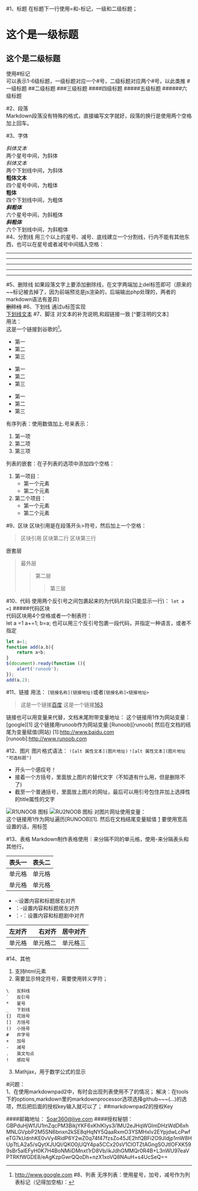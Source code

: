 #1、标题 
在标题下一行使用=和-标记，一级和二级标题；

这个是一级标题
=
这个是二级标题
-

使用#标记  
可以表示1-6级标题，一级标题对应一个#号，二级标题对应两个#号，以此类推
#一级标题
##二级标题
###三级标题
####四级标题
#####五级标题
######六级标题

#2、段落  
Markdown段落没有特殊的格式，直接编写文字就好，段落的换行是使用两个空格加上回车。  

#3、字体  

*斜体文本*  
两个星号中间，为斜体  
_斜体文本_  
两个下划线中间，为斜体  
**粗体文本**  
四个星号中间，为粗体  
__粗体__  
四个下划线中间，为粗体  
***斜粗体***  
六个星号中间，为斜粗体  
___斜粗体___  
六个下划线中间，为斜粗体  
#4、分割线 
用三个以上的星号、减号、底线建立一个分割线，行内不能有其他东西，也可以在星号或者减号中间插入空格：
***
* * *
******
- - -
-------
#5、删除线
如果段落文字上要添加删除线，在文字两端加上del标签即可（原来的~~标记被去掉了，因为前端预览是js渲染的，后端输出php处理的，两者的markdown语法有差异)  
<del>删除线</del>
#6、下划线
通过u标签实现  
<u>下划线文本</u>
#7、脚注
对文本的补充说明,和超链接一致 
[^要注明的文本]  
用法：  
这是一个链接到谷歌的[^脚注]。
[^脚注]: http://www.google.com
#8、列表
无序列表：使用星号，加号，减号作为列表标记（记得加空格)：  
* 第一
* 第二
* 第三
+ 第一
+ 第二
+ 第三
- 第一
- 第二
- 第三  

有序列表：使用数值加上.号来表示：
1. 第一项
2. 第二项
3. 第三项

列表的嵌套：在子列表的选项中添加四个空格：
1. 第一项目：
	- 第一个元素
	- 第二个元素
2. 第二个项目：
    + 第一个元素
    + 第二个元素

#9、区块
区块引用是在段落开头>符号，然后加上一个空格：
> 区块引用
> 区块第二行
> 区块第三行

嵌套层  
> 最外层
> > 第二层
> > > 第三层

#10、代码
使用两个反引号之间包裹起来的为代码片段(只能显示一行)：
`let a =1`
#####代码区块  
代码区块用4个空格或者一个制表符：  
	let a =1
	a+=1;
	b=a;
也可以用三个反引号包裹一段代码，并指定一种语言，或者不指定  

```javascript
let a=1;
function add(a,b){
	return a+b;
}
$(document).ready(function (){
	alert('runoob');
});
add(a,2);
```
#11、链接
用法：
`[链接名称](链接地址)`或者`[链接名称]<链接地址>`

> 这是一个链接[百度](www.baidu.com)
> 这是一个链接[163](www.163.com)

链接也可以用变量来代替，文档末尾附带变量地址：
这个链接用1作为网站变量：[google][1]
这个链接用runoob作为网站变量:[Runoob][runoob]
然后在文档的结尾为变量赋值(网站)
[1]:http://www.baidu.com
[runoob]:http://www.runoob.com

#12、图片
图片格式语法：
`![alt 属性文本](图片地址)`
`![alt 属性文本](图片地址 "可选标题")`
- 开头一个感叹号！
- 接着一个方括号，里面放上图片的替代文字（不知道有什么用，但是删除不了)
- 截至一个普通括号，里面放上图片的网址，最后可以用引号包住并加上选择性的title属性的文字

![R1UNOOB 图标](http://static.runoob.com/images/runoob-logo.png)
![RU2NOOB 图标](http://static.runoob.com/images/runoob-logo.png "RUNOOB")
对图片网址使用变量：  
这个链接用1作为网址遍历[RUNOOB][1].
然后在文档结尾变量赋值
[1](http://s1tatic.runoob.com/images/runoob-logo.png)
要使用宽高设置的话，用<img>标签

#13、表格
Markdown制作表格使用｜来分隔不同的单元格，使用-来分隔表头和其他行。

| 表头一 |表头二  |
|  ----  | ----  |
| 单元格  | 单元格 |
| 单元格  | 单元格 |

+ -:设置内容和标题居右对齐
+ ：-设置内容和标题居左对齐
+ ：-：设置内容和标题剧中对齐

|  左对齐  |右对齐  |居中对齐  |
|:----|----:|:----:|
|  单元格  |单元格二  |单元格三  |

#14、其他
1. 支持html元素
2. 需要显示特定符号，需要使用转义字符；
```
\   反斜线
`   反引号
*   星号
_   下划线
{}  花括号
[]  方括号
()  小括号
#   井字号
+   加号
-   减号
.   英文句点
!   感叹号
```
3. Mathjax，用于数学公式的显示


#问题：  
1、在使用markdownpad2中，有时会出现列表使用不了的情况；
	解决：在tools下的options,markdown里的markdownprocessor选项选择github~~~(...)的选项，然后把后面的授权key输入就可以了；
##markdownpad2的授权Key

####邮箱地址：
Soar360@live.com
####授权秘钥：
GBPduHjWfJU1mZqcPM3BikjYKF6xKhlKIys3i1MU2eJHqWGImDHzWdD6xhMNLGVpbP2M5SN6bnxn2kSE8qHqNY5QaaRxmO3YSMHxlv2EYpjdwLcPwfeTG7kUdnhKE0vVy4RidP6Y2wZ0q74f47fzsZo45JE2hfQBFi2O9Jldjp1mW8HUpTtLA2a5/sQytXJUQl/QKO0jUQY4pa5CCx20sV1ClOTZtAGngSOJtIOFXK599sBr5aIEFyH0K7H4BoNMiiDMnxt1rD8Vb/ikJdhGMMQr0R4B+L3nWU97eaVPTRKfWGDE8/eAgKzpGwrQQoDh+nzX1xoVQ8NAuH+s4UcSeQ==

